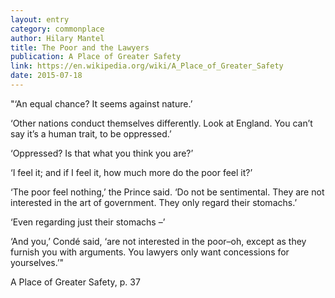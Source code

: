 ```yaml
---
layout: entry
category: commonplace
author: Hilary Mantel
title: The Poor and the Lawyers
publication: A Place of Greater Safety
link: https://en.wikipedia.org/wiki/A_Place_of_Greater_Safety
date: 2015-07-18
---
```


"‘An equal chance? It seems against nature.’ 

‘Other nations conduct themselves differently. Look at England. You can’t say it’s a human trait, to be oppressed.’ 

‘Oppressed? Is that what you think you are?’ 

‘I feel it; and if I feel it, how much more do the poor feel it?’ 

‘The poor feel nothing,’ the Prince said. ‘Do not be sentimental. They are not interested in the art of government. They only regard their stomachs.’ 

‘Even regarding just their stomachs –’ 

‘And you,’ Condé said, ‘are not interested in the poor–oh, except as they furnish you with arguments. You lawyers only want concessions for yourselves.’"

A Place of Greater Safety, p. 37
